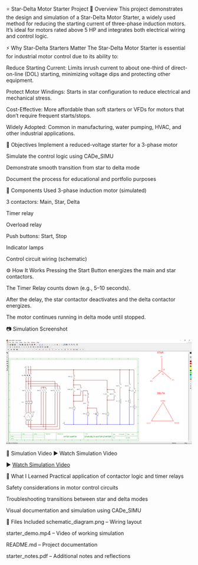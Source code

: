 ⭐ Star-Delta Motor Starter Project
🔧 Overview
This project demonstrates the design and simulation of a Star-Delta Motor Starter, a widely used method for reducing the starting current of three-phase induction motors. It’s ideal for motors rated above 5 HP and integrates both electrical wiring and control logic.

⚡ Why Star-Delta Starters Matter
The Star-Delta Motor Starter is essential for industrial motor control due to its ability to:

Reduce Starting Current: Limits inrush current to about one-third of direct-on-line (DOL) starting, minimizing voltage dips and protecting other equipment.

Protect Motor Windings: Starts in star configuration to reduce electrical and mechanical stress.

Cost-Effective: More affordable than soft starters or VFDs for motors that don’t require frequent starts/stops.

Widely Adopted: Common in manufacturing, water pumping, HVAC, and other industrial applications.

🎯 Objectives
Implement a reduced-voltage starter for a 3-phase motor

Simulate the control logic using CADe_SIMU

Demonstrate smooth transition from star to delta mode

Document the process for educational and portfolio purposes

🧰 Components Used
3-phase induction motor (simulated)

3 contactors: Main, Star, Delta

Timer relay

Overload relay

Push buttons: Start, Stop

Indicator lamps

Control circuit wiring (schematic)

⚙️ How It Works
Pressing the Start Button energizes the main and star contactors.

The Timer Relay counts down (e.g., 5–10 seconds).

After the delay, the star contactor deactivates and the delta contactor energizes.

The motor continues running in delta mode until stopped.

📷 Simulation Screenshot

![Star-Delta Simulation Screenshot](./Screenshot/star-delta_motor_starter.png)

🎥 Simulation Video
▶️ Watch Simulation Video

▶️ [Watch Simulation Video](https://drive.google.com/file/d/1_rXf5xz2FHWXCqby2e-nmJG2SQCEl1tB/view?usp=sharing)


🧠 What I Learned
Practical application of contactor logic and timer relays

Safety considerations in motor control circuits

Troubleshooting transitions between star and delta modes

Visual documentation and simulation using CADe_SIMU

📁 Files Included
schematic_diagram.png – Wiring layout

starter_demo.mp4 – Video of working simulation

README.md – Project documentation

starter_notes.pdf – Additional notes and reflections
